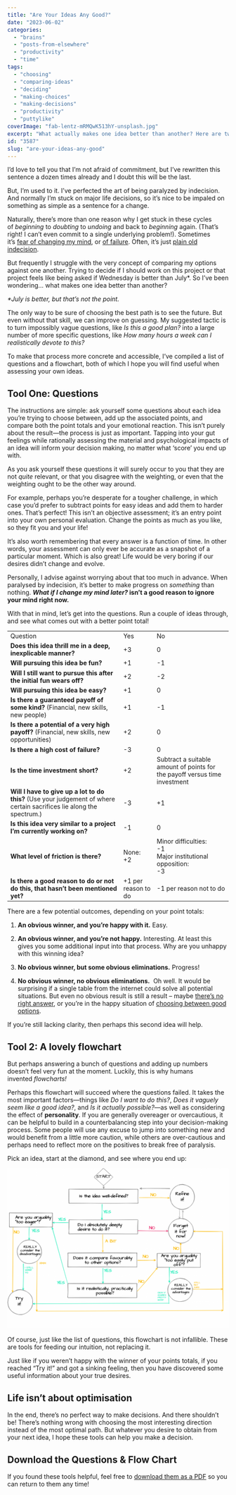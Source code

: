 ```yaml
---
title: "Are Your Ideas Any Good?"
date: "2023-06-02"
categories: 
  - "brains"
  - "posts-from-elsewhere"
  - "productivity"
  - "time"
tags: 
  - "choosing"
  - "comparing-ideas"
  - "deciding"
  - "making-choices"
  - "making-decisions"
  - "productivity"
  - "puttylike"
coverImage: "fab-lentz-mRMQwK513hY-unsplash.jpg"
excerpt: "What actually makes one idea better than another? Here are two tools to help you get clarity."
id: "3587"
slug: "are-your-ideas-any-good"
---
```


I’d love to tell you that I’m not afraid of commitment, but I’ve rewritten this sentence a dozen times already and I doubt this will be the last. 

<!--more-->

But, I’m used to it. I’ve perfected the art of being paralyzed by indecision. And normally I’m stuck on major life decisions, so it’s nice to be impaled on something as simple as a sentence for a change.

Naturally, there’s more than one reason why I get stuck in these cycles of _beginning_ to _doubting_ to _undoing_ and back to _beginning_ again. (That’s right! I can’t even commit to a single underlying problem!). Sometimes it’s [fear of changing my mind](https://puttylike.com/is-this-the-biggest-multipotentialite-fear/), or [of failure](https://puttylike.com/multipotentialites-need-to-become-specialists-in-failure/). Often, it’s just [plain old indecision](https://puttylike.com/you-might-as-well-do-the-thing-how-to-make-decisions-while-anxious/).

But frequently I struggle with the very concept of comparing my options against one another. Trying to decide if I should work on this project or that project feels like being asked if Wednesday is better than July\*. So I’ve been wondering… what makes one idea better than another?

_\*July is better, but that’s not the point._

The only way to be sure of choosing the best path is to see the future. But even without that skill, we can improve on guessing. My suggested tactic is to turn impossibly vague questions, like _Is this a good plan?_ into a large number of more specific questions, like _How many hours a week can I realistically devote to this?_

To make that process more concrete and accessible, I’ve compiled a list of questions and a flowchart, both of which I hope you will find useful when assessing your own ideas.

## Tool One: Questions

The instructions are simple: ask yourself some questions about each idea you’re trying to choose between, add up the associated points, and compare both the point totals and your emotional reaction. This isn’t purely about the result—the process is just as important. Tapping into your gut feelings while rationally assessing the material and psychological impacts of an idea will inform your decision making, no matter what ‘score’ you end up with. 

As you ask yourself these questions it will surely occur to you that they are not _quite_ relevant, or that you disagree with the weighting, or even that the weighting ought to be the other way around.

For example, perhaps you’re desperate for a tougher challenge, in which case you’d prefer to subtract points for easy ideas and add them to harder ones. That’s perfect! This isn’t an objective assessment; it’s an entry point into your own personal evaluation. Change the points as much as you like, so they fit you and your life!

It’s also worth remembering that every answer is a function of time. In other words, your assessment can only ever be accurate as a snapshot of a particular moment. Which is also great! Life would be very boring if our desires didn’t change and evolve.

Personally, I advise against worrying about that too much in advance. When paralysed by indecision, it’s better to make progress on _something_ than nothing. **_What if I change my mind later?_ isn’t a good reason to ignore your mind right now.**

With that in mind, let’s get into the questions. Run a couple of ideas through, and see what comes out with a better point total!

<table><tbody><tr><td>Question</td><td>Yes</td><td>No</td></tr><tr><td><strong>Does this idea thrill me in a deep, inexplicable manner?</strong></td><td>+3</td><td>0</td></tr><tr><td><strong>Will pursuing this idea be fun?</strong></td><td>+1</td><td>-1</td></tr><tr><td><strong>Will I still want to pursue this after the initial fun wears off?</strong></td><td>+2</td><td>-2</td></tr><tr><td><strong>Will pursuing this idea be easy?</strong></td><td>+1</td><td>0</td></tr><tr><td><strong>Is there a guaranteed payoff of some kind?</strong>&nbsp;(Financial, new skills, new people)</td><td>+1</td><td>-1</td></tr><tr><td><strong>Is there a potential of a very high payoff?</strong>&nbsp;(Financial, new skills, new opportunities)</td><td>+2</td><td>0</td></tr><tr><td><strong>Is there a high cost of failure?</strong></td><td>-3</td><td>0</td></tr><tr><td><strong>Is the time investment short?</strong></td><td>+2</td><td>Subtract a suitable amount of points for the payoff versus time investment</td></tr><tr><td><strong>Will I have to give up a lot to do this?&nbsp;</strong>(Use your judgement of where certain sacrifices lie along the spectrum.)</td><td>-3</td><td>+1</td></tr><tr><td><strong>Is this idea very similar to a project I’m currently working on?</strong></td><td>-1</td><td>0</td></tr><tr><td><strong>What level of friction is there?</strong></td><td>None:<br>+2</td><td>Minor difficulties:<br>-1<br>Major institutional opposition:<br>-3</td></tr><tr><td><strong>Is there a good reason to do or not do this, that hasn’t been mentioned yet?</strong></td><td>+1 per reason to do</td><td>-1 per reason not to do</td></tr></tbody></table>

There are a few potential outcomes, depending on your point totals:

1. **An obvious winner, and you’re happy with it.** Easy.

3. **An obvious winner, and you’re not happy.** Interesting. At least this gives you some additional input into that process. Why are you unhappy with this winning idea?

5. **No obvious winner, but some obvious eliminations.** Progress!

7. **No obvious winner, no obvious eliminations.**  Oh well. It would be surprising if a single table from the internet could solve all potential situations. But even no obvious result is still a result – maybe [there’s no right answer](https://puttylike.com/how-to-choose-the-right-path-when-there-are-so-many-possibilities/), or you’re in the happy situation of [choosing between good options](https://www.walkingoncustard.com/making-good-choices/).

If you’re still lacking clarity, then perhaps this second idea will help.

## Tool 2: A lovely flowchart

But perhaps answering a bunch of questions and adding up numbers doesn’t feel very fun at the moment. Luckily, this is why humans invented _flowcharts!_ 

Perhaps this flowchart will succeed where the questions failed. It takes the most important factors—things like _Do I want to do this?_, _Does it vaguely seem like a good idea?_, and _Is it actually possible?_—as well as considering the effect of **personality**. If you are generally overeager or overcautious, it can be helpful to build in a counterbalancing step into your decision-making process. Some people will use any excuse to jump into something new and would benefit from a little more caution, while others are over-cautious and perhaps need to reflect more on the positives to break free of paralysis. 

Pick an idea, start at the diamond, and see where you end up:

![](images/image1-1024x738.png)

Of course, just like the list of questions, this flowchart is not infallible. These are tools for feeding our intuition, not replacing it.

Just like if you weren’t happy with the winner of your points totals, if you reached “Try it!” and got a sinking feeling, then you have discovered some useful information about your true desires.

## Life isn’t about optimisation

In the end, there’s no perfect way to make decisions. And there shouldn’t be! There’s nothing wrong with choosing the most interesting direction instead of the most optimal path. But whatever you desire to obtain from your next idea, I hope these tools can help you make a decision.

## Download the Questions & Flow Chart

If you found these tools helpful, feel free to [download them as a PDF](https://puttylike.com/wp-content/uploads/2022/10/Two-Tools-to-Decide-if-Your-Ideas-are-Good-Puttylike.pdf) so you can return to them any time!
